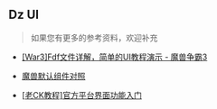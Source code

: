 ## Dz UI
> 如果您有更多的参考资料，欢迎补充

* [[War3]Fdf文件详解，简单的UI教程演示 - 魔兽争霸3](https://blog.csdn.net/CarlosX/article/details/89161467)

* [魔兽默认组件对照](https://www.hiveworkshop.com/threads/ui-list-default-mainframes.317884)

* [[老CK教程]官方平台界面功能入门](http://bbs.dz.blizzard.cn/forum.php?mod=viewthread&tid=8038&extra=page%3D1%26filter%3Dtypeid%26typeid%3D18)
